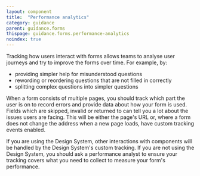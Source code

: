 ```yaml
---
layout: component
title:  "Performance analytics"
category: guidance
parent: guidance.forms
thispage: guidance.forms.performance-analytics
noindex: true
---
```


Tracking how users interact with forms allows teams to analyse user journeys and try to improve the forms over time. For example, by:
- providing simpler help for misunderstood questions
- rewording or reordering questions that are not filled in correctly
- splitting complex questions into simpler questions

When a form consists of multiple pages, you should track which part the user is on to record errors and provide data about how your form is used. Fields which are skipped, invalid or returned to can tell you a lot about the issues users are facing. This will be either the page's URL or, where a form does not change the address when a new page loads, have custom tracking events enabled.

If you are using the Design System, other interactions with components will be handled by the Design System's custom tracking. If you are not using the Design System, you should ask a performance analyst to ensure your tracking covers what you need to collect to measure your form's performance.

